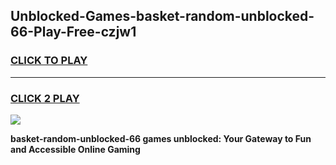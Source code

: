 
## Unblocked-Games-basket-random-unblocked-66-Play-Free-czjw1
<h3>
<a href="https://premium76.site?title=basket-random-unblocked-66&ref=23A">CLICK TO PLAY</a></h3>
<hr>

<h3>
<a href="https://premium76.site?title=basket-random-unblocked-66&ref=23A">CLICK 2 PLAY</a>
  
</h3>

<a href="https://premium76.site?title=basket-random-unblocked-66&ref=23A"><img src="https://clearcache.store/games.png"></a>


**basket-random-unblocked-66 games unblocked: Your Gateway to Fun and Accessible Online Gaming**
